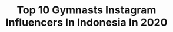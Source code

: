 ---
title: Top 10 Gymnasts Instagram Influencers In Indonesia In 2020
description: >-
  Find top gymnasts Instagram influencers in Indonesia in 2020. Most popular hashtags: #gymnastics #quarantine #tiktok #fail.
platform: Instagram
profiles:
  - username: "jellexvdb"
    fullname: >-
      𝙅𝙚𝙡𝙡𝙚 𝙑𝙖𝙣 𝙙𝙚𝙣 𝘽𝙤𝙨𝙘𝙝
    location: "Indonesia"
    followers: 14732
    engagement: 1284
    commentsToLikes: 0.381732
    id: ck9wgsr6zutoo0j78073618v0
    verified: false
    hashtags: ""
  - username: "gungdeagaa"
    fullname: >-
      A.A Gd Jagadhita Pemayun
    location: "Indonesia"
    followers: 2848
    engagement: 1512
    commentsToLikes: 0.069658
    id: ck9wi0kil0ap20j78ms6qshno
    verified: false
    hashtags: "#nungnung, #airterjun, #lingkunganhidup, #baliindonesia"
  - username: "jake_e_j"
    fullname: >-
      JAKE JARMAN
    location: "Indonesia"
    followers: 22040
    engagement: 1508
    commentsToLikes: 0.008280
    id: ck9hcwe46n8xx0j78r78y37gz
    verified: false
    hashtags: "#tumbling, #tiktok, #fail"
  - username: "furydwiprast"
    fullname: >-
      FDP
    location: "Indonesia"
    followers: 11910
    engagement: 834
    commentsToLikes: 0.116940
    id: ckaozu5hwnei50i78w6qgcmur
    verified: false
    hashtags: "#kapasbiruwaterfall, #kabutpelangi, #folkscenery, #beachboys"
  - username: "malekazizaf"
    fullname: >-
      Malek Aziza Ferjani 🍯
    location: "Indonesia"
    followers: 6560
    engagement: 1498
    commentsToLikes: 0.059039
    id: ckap0czg1pt2s0i78zemxwo9f
    verified: false
    hashtags: "#innoss, #beckyhill, #justinbieberyummy, #afrodance"
  - username: "jullie.jong"
    fullname: >-
      OPEN ENDORSEMENT | GIVEAWAY
    location: "Indonesia"
    followers: 74967
    engagement: 124
    commentsToLikes: 0.107439
    id: ck5q856bj4hj40i11qa92t0ir
    verified: false
    hashtags: "#foodlovers, #coffeelover, #minumankekinian, #skincareroutine"
  - username: "gilangrezaaa"
    fullname: >-
      Gɪʟᴀɴɢ Rᴇᴢᴀ
    location: "Indonesia"
    followers: 28840
    engagement: 228
    commentsToLikes: 0.045499
    id: ck0w6o2169hcr0i19v1lmjyos
    verified: false
    hashtags: "#iamstrong, #youareahero, #pestabolarexona, #training"
  - username: "christytitty"
    fullname: >-
      𝘾 𝙃 𝙍 𝙄 𝙎 𝙏 𝙔
    location: "Indonesia"
    followers: 20309
    engagement: 797
    commentsToLikes: 0.071025
    id: ck5zzbfz1bfs00i1402j8q3gx
    verified: false
    hashtags: "#likeapp, #quarantine, #stayhealthy, #fyp"
  - username: "mariefeandjakesnow"
    fullname: >-
      Marie&Jake in love in Bali
    location: "Indonesia"
    followers: 789083
    engagement: 560
    commentsToLikes: 0.077865
    id: ck0txturckekw0i19fgelb3s6
    verified: true
    hashtags: "#safari, #relationships, #thetravelpledge, #digitalnomad"
  - username: "marine_chpn"
    fullname: >-
      Marine ☾
    location: "Indonesia"
    followers: 18270
    engagement: 406
    commentsToLikes: 0.054339
    id: ck0u27j19z1w90i194n7nckm7
    verified: false
    hashtags: "#yogaeverywhere, #yogajouney, #dailypractice, #halfsplit"
---